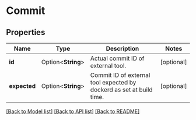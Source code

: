 # Commit

## Properties

Name | Type | Description | Notes
------------ | ------------- | ------------- | -------------
**id** | Option<**String**> | Actual commit ID of external tool. | [optional]
**expected** | Option<**String**> | Commit ID of external tool expected by dockerd as set at build time.  | [optional]

[[Back to Model list]](../README.md#documentation-for-models) [[Back to API list]](../README.md#documentation-for-api-endpoints) [[Back to README]](../README.md)


